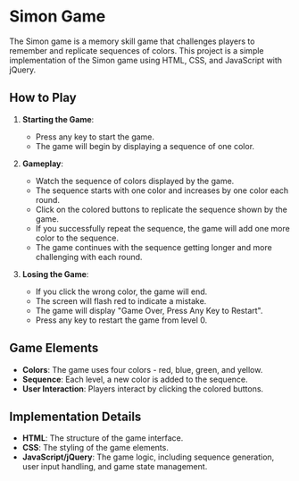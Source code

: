 # Simon Game

The Simon game is a memory skill game that challenges players to remember and replicate sequences of colors. This project is a simple implementation of the Simon game using HTML, CSS, and JavaScript with jQuery.

## How to Play

1. **Starting the Game**:
   - Press any key to start the game.
   - The game will begin by displaying a sequence of one color.

2. **Gameplay**:
   - Watch the sequence of colors displayed by the game.
   - The sequence starts with one color and increases by one color each round.
   - Click on the colored buttons to replicate the sequence shown by the game.
   - If you successfully repeat the sequence, the game will add one more color to the sequence.
   - The game continues with the sequence getting longer and more challenging with each round.

3. **Losing the Game**:
   - If you click the wrong color, the game will end.
   - The screen will flash red to indicate a mistake.
   - The game will display "Game Over, Press Any Key to Restart".
   - Press any key to restart the game from level 0.

## Game Elements

- **Colors**: The game uses four colors - red, blue, green, and yellow.
- **Sequence**: Each level, a new color is added to the sequence.
- **User Interaction**: Players interact by clicking the colored buttons.

## Implementation Details

- **HTML**: The structure of the game interface.
- **CSS**: The styling of the game elements.
- **JavaScript/jQuery**: The game logic, including sequence generation, user input handling, and game state management.

